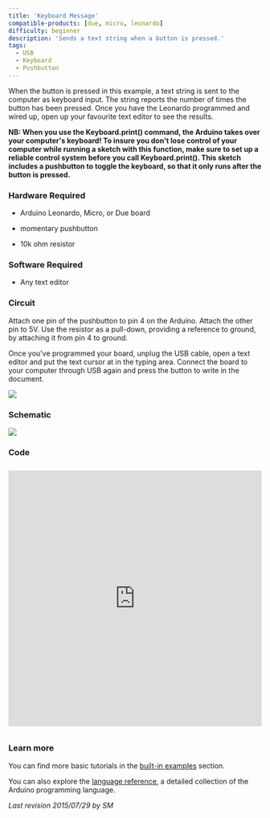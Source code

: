 ```yaml
---
title: 'Keyboard Message'
compatible-products: [due, micro, leonardo]
difficulty: beginner
description: 'Sends a text string when a button is pressed.'
tags: 
  - USB
  - Keyboard
  - Pushbutton
---
```


When the button is pressed in this example, a text string is sent to the computer as keyboard input. The string reports the number of times the button has been pressed. Once you have the Leonardo programmed and wired up, open up your favourite text editor to see the results.

**NB:  When you use the Keyboard.print() command, the Arduino takes over your computer's keyboard! To insure you don't lose control of your computer while running a sketch with this function, make sure to set up a reliable control system before you call Keyboard.print(). This sketch includes a pushbutton to toggle the keyboard, so that it only runs after the button is pressed.**

### Hardware Required

- Arduino Leonardo, Micro, or Due board

- momentary pushbutton

- 10k ohm resistor

### Software Required

- Any text editor

### Circuit

Attach one pin of the pushbutton to pin 4 on the Arduino. Attach the other pin to 5V. Use the resistor as a pull-down, providing a reference to ground, by attaching it from pin 4 to ground.

Once you've programmed your board, unplug the USB cable, open a text editor and put the text cursor at in the typing area. Connect the board to your computer through USB again and press the button to write in the document.


![](assets/circuit.png)

### Schematic 

![](assets/schematic.png)

### Code

<iframe src='https://create.arduino.cc/example/builtin/09.USB%5CKeyboard%5CKeyboardMessage/KeyboardMessage/preview?embed&snippet' style='height:510px;width:100%;margin:10px 0' frameborder='0'></iframe>

### Learn more

You can find more basic tutorials in the [built-in examples](/built-in-examples) section.

You can also explore the [language reference](https://www.arduino.cc/reference/en/), a detailed collection of the Arduino programming language.

*Last revision 2015/07/29 by SM*